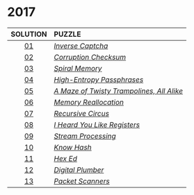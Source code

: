# 2017

|   SOLUTION   | PUZZLE                                                                           |
|:------------:|:---------------------------------------------------------------------------------|
| [01](01.php) | *[Inverse Captcha](https://adventofcode.com/2017/day/1)*                         |
| [02](02.php) | *[Corruption Checksum](https://adventofcode.com/2017/day/2)*                     |
| [03](03.php) | *[Spiral Memory](https://adventofcode.com/2017/day/3)*                           |
| [04](04.php) | *[High-Entropy Passphrases](https://adventofcode.com/2017/day/4)*                |
| [05](05.php) | *[A Maze of Twisty Trampolines, All Alike](https://adventofcode.com/2017/day/5)* |
| [06](06.php) | *[Memory Reallocation](https://adventofcode.com/2017/day/6)*                     |
| [07](07.php) | *[Recursive Circus](https://adventofcode.com/2017/day/7)*                        |
| [08](08.php) | *[I Heard You Like Registers](https://adventofcode.com/2017/day/8)*              |
| [09](09.php) | *[Stream Processing](https://adventofcode.com/2017/day/9)*                       |
| [10](10.php) | *[Know Hash](https://adventofcode.com/2017/day/10)*                              |
| [11](11.php) | *[Hex Ed](https://adventofcode.com/2017/day/11)*                                 |
| [12](12.php) | *[Digital Plumber](https://adventofcode.com/2017/day/12)*                        |
| [13](13.php) | *[Packet Scanners](https://adventofcode.com/2017/day/13)*                        |